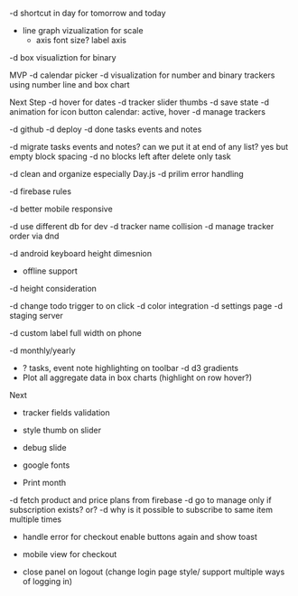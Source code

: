 -d shortcut in day for tomorrow and today

- line graph vizualization for scale
    - axis font size? label axis

-d box visualiztion for binary

MVP
-d calendar picker
-d visualization for number and binary trackers using number line and box chart


Next Step
-d hover for dates
-d tracker slider thumbs
-d save state
-d animation for icon button calendar: active, hover 
-d manage trackers

-d github
-d deploy
-d done tasks events and notes

-d migrate tasks events and notes? can we put it at end of any list? yes but empty block spacing
-d no blocks left after delete only task

-d clean and organize especially Day.js
-d prilim error handling

-d firebase rules

-d better mobile responsive

-d use different db for dev
-d tracker name collision
-d manage tracker order via dnd

-d android keyboard height dimesnion
- offline support

-d height consideration

-d change todo trigger to on click 
-d color integration
-d settings page
-d staging server


-d custom label full width on phone




-d monthly/yearly


- ? tasks, event note highlighting on toolbar
-d d3 gradients
- Plot all aggregate data in box charts (highlight on row hover?)

Next
- tracker fields validation
- style thumb on slider

- debug slide

- google fonts


- Print month

-d fetch product and price plans from firebase
-d go to manage only if subscription exists? or?
-d why is it possible to subscribe to same item multiple times

- handle error for checkout enable buttons again and show toast
- mobile view for checkout

- close panel on logout (change login page style/ support multiple ways of logging in)